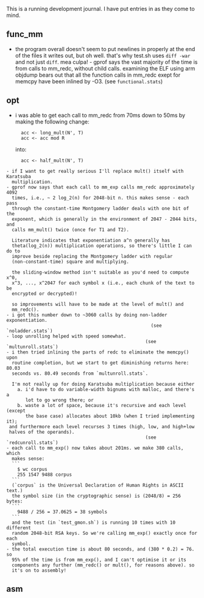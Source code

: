 This is a running development journal. I have put entries in as they come to
mind.

## func_mm
   - the program overall doesn't seem to put newlines in properly at the end 
      of the files it writes out, but oh well. that's why test.sh uses
      `diff -war` and not just `diff`. mea culpa!
    - gprof says the vast majority of the time is from calls to mm_redc, 
      without child calls. examining the ELF using arm objdump bears out that 
      all the function calls in mm_redc exept for memcpy have been inlined by 
      -O3. 
                                                       (see `functional.stats`)
## opt 
   - i was able to get each call to mm_redc from 70ms down to 50ms by making 
      the following change:
      ```
        acc <- long_mult(N', T)
        acc <- acc mod R
      ```
      into:
      ```  
        acc <- half_mult(N', T)
      ```
    - if I want to get really serious I'll replace mult() itself with Karatsuba
      multiplication.
    - gprof now says that each call to mm_exp calls mm_redc approximately 4092 
      times, i.e., ~ 2 log_2(n) for 2048-bit n. this makes sense - each pass
      through the constant-time Montgomery ladder deals with one bit of the 
      exponent, which is generally in the environment of 2047 - 2044 bits, and
      calls mm_mult() twice (once for T1 and T2).        
      
      Literature indicates that exponentiation a^n generally has 
      theta(log_2(n)) multiplication operations, so there's little I can do to 
      improve beside replacing the Montgomery ladder with regular 
      (non-constant-time) square and multiplying. 
      
      the sliding-window method isn't suitable as you'd need to compute x^0, 
      x^3, ..., x^2047 for each symbol x (i.e., each chunk of the text to be 
      encrypted or decrypted)!
      
      so improvements will have to be made at the level of mult() and 
      mm_redc().
    - i got this number down to ~3060 calls by doing non-ladder exponentiation.
                                                         (see `noladder.stats`)
    - loop unrolling helped with speed somewhat.
                                                       (see `multunroll.stats`)
    - i then tried inlining the parts of redc to eliminate the memcpy() upon 
      routine completion, but we start to get diminishing returns here: 80.03
      seconds vs. 80.49 seconds from `multunroll.stats`.
      
      I'm not really up for doing Karatsuba multiplication because either 
        a. i'd have to do variable-width bignums with malloc, and there's a 
           lot to go wrong there; or 
        b. waste a lot of space, because it's recursive and each level (except
           the base case) allocates about 10kb (when I tried implementing it);
     and furthermore each level recurses 3 times (high, low, and high+low 
     halves of the operands). 
                                                       (see `redcunroll.stats`)
    - each call to mm_exp() now takes about 201ms. we make 380 calls, which
      makes sense:
      ```  
        $ wc corpus
        255 1547 9488 corpus
      ```
      (`corpus` is the Universal Declaration of Human Rights in ASCII text.)
      the symbol size (in the cryptographic sense) is (2048/8) = 256 bytes:
      ```
        9488 / 256 = 37.0625 = 38 symbols
      ```
      and the test (in `test_gmon.sh`) is running 10 times with 10 different
      random 2048-bit RSA keys. So we're calling mm_exp() exactly once for each
      symbol.
    - the total execution time is about 80 seconds, and (380 * 0.2) = 76. so
      95% of the time is from mm_exp(), and I can't optimise it or its
      components any further (mm_redc() or mult(), for reasons above). so
      it's on to assembly!
## asm
